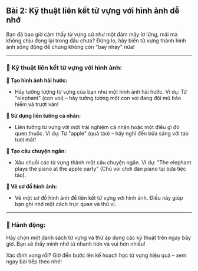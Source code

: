 ## Bài 2: Kỹ thuật liên kết từ vựng với hình ảnh dễ nhớ

Bạn đã bao giờ cảm thấy từ vựng cứ như một đám mây lơ lửng, mãi mà không chịu đọng lại trong đầu chưa? Đừng lo, hãy biến từ vựng thành hình ảnh sống động để chúng không còn "bay nhảy" nữa!

---

### 📌 Kỹ thuật liên kết từ vựng với hình ảnh:

**🔹 Tạo hình ảnh hài hước:**
- Hãy tưởng tượng từ vựng của bạn như một hình ảnh hài hước. Ví dụ: Từ "elephant" (con voi) – hãy tưởng tượng một con voi đang đội mũ bảo hiểm và trượt ván!

**🔹 Sử dụng liên tưởng cá nhân:**
- Liên tưởng từ vựng với một trải nghiệm cá nhân hoặc một điều gì đó quen thuộc. Ví dụ: Từ "apple" (quả táo) – hãy nghĩ đến bữa sáng với táo tươi mát!

**🔹 Tạo câu chuyện ngắn:**
- Xâu chuỗi các từ vựng thành một câu chuyện ngắn. Ví dụ: "The elephant plays the piano at the apple party" (Chú voi chơi đàn piano tại bữa tiệc táo).

**🔹 Vẽ sơ đồ hình ảnh:**
- Vẽ một sơ đồ hình ảnh để liên kết từ vựng với hình ảnh. Điều này giúp bạn ghi nhớ một cách trực quan và thú vị.

---

### 🚀 Hành động:

Hãy chọn một danh sách từ vựng và thử áp dụng các kỹ thuật trên ngay bây giờ. Bạn sẽ thấy mình nhớ từ nhanh hơn và vui hơn nhiều!

Xác định xong rồi? Giờ đến bước lên kế hoạch học từ vựng hiệu quả – xem ngay bài tiếp theo nhé!